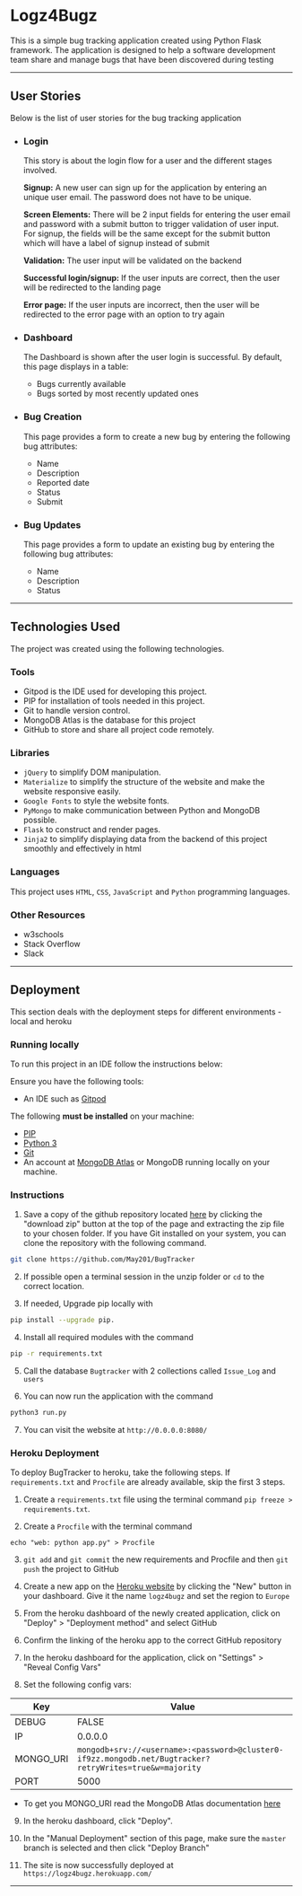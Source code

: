 
# Logz4Bugz

This is a simple bug tracking application created using Python Flask framework. The application is designed to help a software development team share and manage bugs that have been discovered during testing

---

## User Stories
Below is the list of user stories for the bug tracking application

* ### Login
    This story is about the login flow for a user and the different stages involved.

    **Signup:**
    A new user can sign up for the application by entering an unique user email. The password does not have to be unique.

    **Screen Elements:** 
    There will be 2 input fields for entering the user email and password with a submit button to trigger validation of user input. For signup, the fields will be the same except for the submit button which will have a label of signup instead of submit

    **Validation:** 
    The user input will be validated on the backend

    **Successful login/signup:** 
    If the user inputs are correct, then the user will be redirected to the landing page

    **Error page:** 
    If the user inputs are incorrect, then the user will be redirected to the error page with an option to try again

* ### Dashboard
    The Dashboard is shown after the user login is successful. By default, this page displays in a table:
    * Bugs currently available
    * Bugs sorted by most recently updated ones

* ### Bug Creation
    This page provides a form to create a new bug by entering the following bug attributes:
    * Name
    * Description
    * Reported date 
    * Status 
    * Submit


* ### Bug Updates
    This page provides a form to update an existing bug by entering the following bug attributes:
    * Name
    * Description
    * Status

---

## Technologies Used
The project was created using the following technologies.


### Tools
* Gitpod is the IDE used for developing this project.
* PIP for installation of tools needed in this project.
* Git to handle version control.
* MongoDB Atlas is the database for this project
* GitHub to store and share all project code remotely.

### Libraries
* `jQuery` to simplify DOM manipulation.
* `Materialize` to simplify the structure of the website and make the website responsive easily.
* `Google Fonts` to style the website fonts.
* `PyMongo` to make communication between Python and MongoDB possible.
* `Flask` to construct and render pages.
* `Jinja2` to simplify displaying data from the backend of this project smoothly and effectively in html

### Languages
This project uses `HTML`, `CSS`, `JavaScript` and `Python` programming languages.

### Other Resources
* w3schools
* Stack Overflow
* Slack

---

## Deployment

This section deals with the deployment steps for different environments - local and heroku

### Running locally

To run this project in an IDE follow the instructions below:

Ensure you have the following tools: 
- An IDE such as [Gitpod](https://gitpod.io)

The following **must be installed** on your machine:
- [PIP](https://pip.pypa.io/en/stable/installing/)
- [Python 3](https://www.python.org/downloads/)
- [Git](https://gist.github.com/derhuerst/1b15ff4652a867391f03)
- An account at [MongoDB Atlas](https://www.mongodb.com/cloud/atlas) or MongoDB running locally on your machine. 


### Instructions
1. Save a copy of the github repository located [here](https://github.com/May201/BugTracker) by clicking the "download zip" button at the top of the page and extracting the zip file to your chosen folder. 
If you have Git installed on your system, you can clone the repository with the following command.
```bash
git clone https://github.com/May201/BugTracker
```

2. If possible open a terminal session in the unzip folder or `cd` to the correct location.


3. If needed, Upgrade pip locally with
```bash
pip install --upgrade pip.
```

4. Install all required modules with the command 
```bash
pip -r requirements.txt
```

5. Call the database `Bugtracker` with 2 collections called `Issue_Log` and `users`

6. You can now run the application with the command
```bash
python3 run.py
```

7. You can visit the website at `http://0.0.0.0:8080/`

### Heroku Deployment

To deploy BugTracker to heroku, take the following steps. If `requirements.txt` and `Procfile` are already available, skip the first 3 steps.

1. Create a `requirements.txt` file using the terminal command `pip freeze > requirements.txt`.

2. Create a `Procfile` with the terminal command 
```
echo "web: python app.py" > Procfile
```

3. `git add` and `git commit` the new requirements and Procfile and then `git push` the project to GitHub

4. Create a new app on the [Heroku website](https://dashboard.heroku.com/apps) by clicking the "New" button in your dashboard. Give it the name `logz4bugz` and set the region to `Europe`

5. From the heroku dashboard of the newly created application, click on "Deploy" > "Deployment method" and select GitHub

6. Confirm the linking of the heroku app to the correct GitHub repository

7. In the heroku dashboard for the application, click on "Settings" > "Reveal Config Vars"

8. Set the following config vars:

| Key | Value |
 --- | ---
DEBUG | FALSE
IP | 0.0.0.0
MONGO_URI | `mongodb+srv://<username>:<password>@cluster0-if9zz.mongodb.net/Bugtracker?retryWrites=true&w=majority`
PORT | 5000

- To get you MONGO_URI read the MongoDB Atlas documentation [here](https://docs.atlas.mongodb.com/)

9. In the heroku dashboard, click "Deploy".

10. In the "Manual Deployment" section of this page, make sure the `master` branch is selected and then click "Deploy Branch"

11. The site is now successfully deployed at `https://logz4bugz.herokuapp.com/`

---


